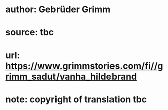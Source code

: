 # author: Gebrüder Grimm
# source: tbc
# url: https://www.grimmstories.com/fi//grimm_sadut/vanha_hildebrand
# note: copyright of translation tbc



